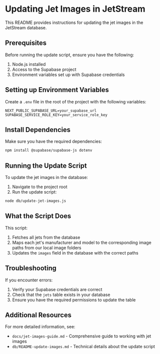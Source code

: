 # Updating Jet Images in JetStream

This README provides instructions for updating the jet images in the JetStream database.

## Prerequisites

Before running the update script, ensure you have the following:

1. Node.js installed
2. Access to the Supabase project
3. Environment variables set up with Supabase credentials

## Setting up Environment Variables

Create a `.env` file in the root of the project with the following variables:

```
NEXT_PUBLIC_SUPABASE_URL=your_supabase_url
SUPABASE_SERVICE_ROLE_KEY=your_service_role_key
```

## Install Dependencies

Make sure you have the required dependencies:

```bash
npm install @supabase/supabase-js dotenv
```

## Running the Update Script

To update the jet images in the database:

1. Navigate to the project root
2. Run the update script:

```bash
node db/update-jet-images.js
```

## What the Script Does

This script:

1. Fetches all jets from the database
2. Maps each jet's manufacturer and model to the corresponding image paths from our local image folders
3. Updates the `images` field in the database with the correct paths

## Troubleshooting

If you encounter errors:

1. Verify your Supabase credentials are correct
2. Check that the `jets` table exists in your database
3. Ensure you have the required permissions to update the table

## Additional Resources

For more detailed information, see:

- `docs/jet-images-guide.md` - Comprehensive guide to working with jet images
- `db/README-update-images.md` - Technical details about the update script 